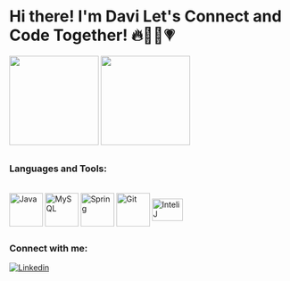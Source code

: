 # Hi there! I'm Davi Let's Connect and Code Together! 🔥👨‍💻💗



<div>
  <img height="160em" src = "https://github-readme-stats.vercel.app/api?username=dsaoDev&show_icons=true&theme=synthwave">
  <img height ="160em" src = "https://github-readme-stats.vercel.app/api/top-langs/?username=dsaoDev&layout=compact&theme=synthwave">
</div>

##

### Languages and Tools:

<div style="display:inline_block"><br>
  <img align="center" alt="Java" height= "60" width = "60" src="https://cdn.jsdelivr.net/gh/devicons/devicon/icons/java/java-original-wordmark.svg" />
  <img align="center" alt="MySQL" height= "60" width = "60" src="https://cdn.jsdelivr.net/gh/devicons/devicon/icons/mysql/mysql-original-wordmark.svg">
  <img align="center" alt="Spring" height= "60" width = "60" src="https://cdn.jsdelivr.net/gh/devicons/devicon/icons/spring/spring-original-wordmark.svg">
  <img align="center" alt="Git" height= "60" width = "60" src="https://cdn.jsdelivr.net/gh/devicons/devicon/icons/git/git-original-wordmark.svg">
  <img align="center" alt="InteliJ" height= "40" width = "55" src="https://cdn.jsdelivr.net/gh/devicons/devicon/icons/intellij/intellij-original.svg">
</div>

##

### Connect with me:

 [![Linkedin](https://img.shields.io/badge/LinkedIn-0077B5?style=for-the-badge&logo=linkedin&logoColor=white)](https://www.linkedin.com/in/davi-silva-b91211271/)
